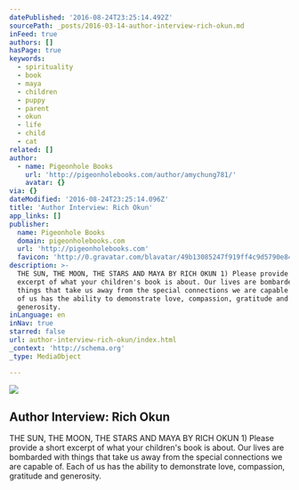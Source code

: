 ```yaml
---
datePublished: '2016-08-24T23:25:14.492Z'
sourcePath: _posts/2016-03-14-author-interview-rich-okun.md
inFeed: true
authors: []
hasPage: true
keywords:
  - spirituality
  - book
  - maya
  - children
  - puppy
  - parent
  - okun
  - life
  - child
  - cat
related: []
author:
  - name: Pigeonhole Books
    url: 'http://pigeonholebooks.com/author/amychung781/'
    avatar: {}
via: {}
dateModified: '2016-08-24T23:25:14.096Z'
title: 'Author Interview: Rich Okun'
app_links: []
publisher:
  name: Pigeonhole Books
  domain: pigeonholebooks.com
  url: 'http://pigeonholebooks.com'
  favicon: 'http://0.gravatar.com/blavatar/49b13085247f919ff4c9d5790e84dd54?s=16'
description: >-
  THE SUN, THE MOON, THE STARS AND MAYA BY RICH OKUN 1) Please provide a short
  excerpt of what your children's book is about. Our lives are bombarded with
  things that take us away from the special connections we are capable of. Each
  of us has the ability to demonstrate love, compassion, gratitude and
  generosity.
inLanguage: en
inNav: true
starred: false
url: author-interview-rich-okun/index.html
_context: 'http://schema.org'
_type: MediaObject

---
```

<article style=""><img src="https://s3-us-west-2.amazonaws.com/the-grid-img/p/0e343e8da138af65f9ea0e31089eacc69c8b3277.jpg" /><h1>Author Interview: Rich Okun</h1><p>THE SUN, THE MOON, THE STARS AND MAYA BY RICH OKUN 1) Please provide a short excerpt of what your children's book is about. Our lives are bombarded with things that take us away from the special connections we are capable of. Each of us has the ability to demonstrate love, compassion, gratitude and generosity.</p></article>